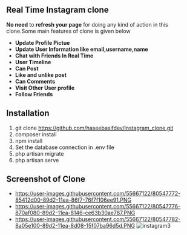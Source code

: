 ## Real Time Instagram clone
**No need** to **refresh your page** for doing any kind of action in this clone.Some main features of clone is given below

- **Update Profile Pictue**
- **Update User Information like email,username,name**
- **Chat with Friends In Real Time**
- **User Timeline**
- **Can Post**
- **Like and unlike post**
- **Can Comments**
- **Visit Other User profile**
- **Follow Friends**
## Installation
1. git clone https://github.com/haseebasifdev/Instagram_clone.git
2. composer install
3. npm install
4. Set the database connection in .env file
5. php artisan migrate
6. php artisan serve
## Screenshot of Clone


- https://user-images.githubusercontent.com/55667122/80547772-85412d00-89d2-11ea-86f7-76f7f106ee91.PNG
- https://user-images.githubusercontent.com/55667122/80547776-870af080-89d2-11ea-8146-ce63b30ae787.PNG
- https://user-images.githubusercontent.com/55667122/80547782-8a05e100-89d2-11ea-8d08-15f07ba96d5d.PNG
![instagram3](https://user-images.githubusercontent.com/55667122/80547772-85412d00-89d2-11ea-86f7-76f7f106ee91.PNG)
